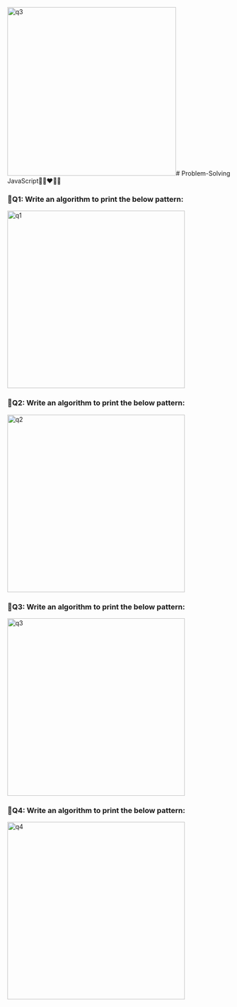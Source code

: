 <img width="381" alt="q3" src="https://github.com/mriana9/Problem-Solving/assets/91687711/22eece5d-5b3a-48fc-9416-8d28f3111e5d"># Problem-Solving JavaScript🧠👀❤️🙅‍♀️
<h3>📌Q1: Write an algorithm to print the below pattern:</h2>
<img width="401" alt="q1" src="https://github.com/mriana9/Problem-Solving/assets/91687711/d85ae6e4-0f85-489d-9ab3-1c52d5c47057">

<h3>📌Q2: Write an algorithm to print the below pattern:</h2>
<img width="401" alt="q2" src="https://github.com/mriana9/Problem-Solving/assets/91687711/3cd35526-4467-48ec-bea4-d3ab50eb6ce3">

<h3>📌Q3: Write an algorithm to print the below pattern:</h2>
<img width="401" alt="q3" src="https://github.com/mriana9/Problem-Solving/assets/91687711/f0d0279f-ed3d-4375-8a39-d9f9ccddcba9">


<h3>📌Q4: Write an algorithm to print the below pattern:</h2>
<img width="401" alt="q4" src="https://github.com/mriana9/Problem-Solving/assets/91687711/ce232cc9-616f-4eef-ae88-bdfa4a899f3e">



